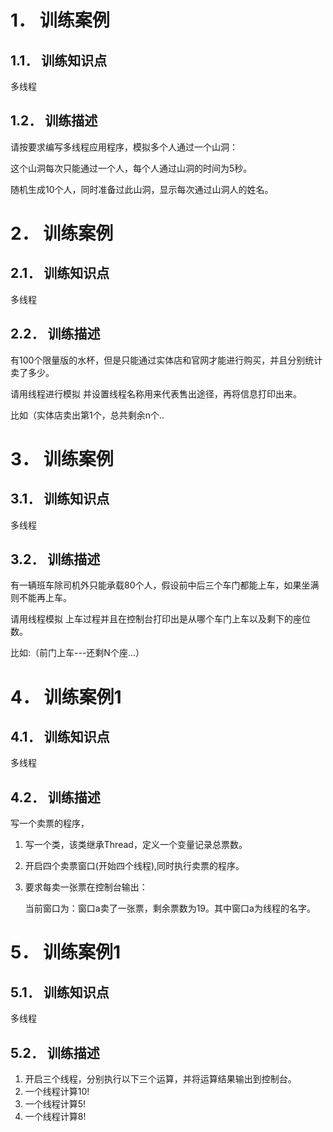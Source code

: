 # 1． 训练案例

## 1.1． 训练知识点 

多线程

## 1.2． 训练描述 

请按要求编写多线程应用程序，模拟多个人通过一个山洞：

 这个山洞每次只能通过一个人，每个人通过山洞的时间为5秒。

 随机生成10个人，同时准备过此山洞，显示每次通过山洞人的姓名。    



#  2． 训练案例

##  2.1． 训练知识点

多线程  

## 2.2． 训练描述

有100个限量版的水杯，但是只能通过实体店和官网才能进行购买，并且分别统计卖了多少。

请用线程进行模拟 并设置线程名称用来代表售出途径，再将信息打印出来。 

比如（实体店卖出第1个，总共剩余n个..    



# 3． 训练案例

## 3.1． 训练知识点

多线程

## 3.2． 训练描述 

有一辆班车除司机外只能承载80个人，假设前中后三个车门都能上车，如果坐满则不能再上车。

请用线程模拟 上车过程并且在控制台打印出是从哪个车门上车以及剩下的座位数。 

比如:（前门上车---还剩N个座...）    

   



# 4． 训练案例1

## 4.1． 训练知识点

多线程

## 4.2． 训练描述 

写一个卖票的程序，

 1. 写一个类，该类继承Thread，定义一个变量记录总票数。 

 2. 开启四个卖票窗口(开始四个线程),同时执行卖票的程序。 

 3. 要求每卖一张票在控制台输出：

    当前窗口为：窗口a卖了一张票，剩余票数为19。其中窗口a为线程的名字。    



# 5． 训练案例1

## 5.1． 训练知识点

多线程

## 5.2． 训练描述

1. 开启三个线程，分别执行以下三个运算，并将运算结果输出到控制台。
2.  一个线程计算10!
3.  一个线程计算5! 
4. 一个线程计算8!    


